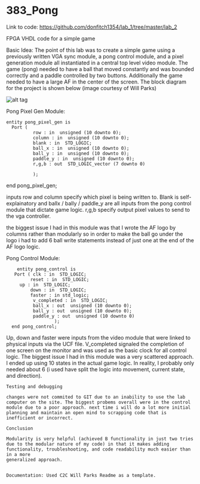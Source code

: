 383_Pong
========

Link to code: https://github.com/donfitch1354/lab_1/tree/master/lab_2

FPGA VHDL code for a simple game


Basic Idea: The point of this lab was to create a simple game using a previously written VGA sync module, a pong control module, and a pixel generation module all instantiated in a central top level video module. The game (pong) needed to have a ball that moved constantly and was bounded correctly and a paddle controlled by two buttons. Additionally the game needed to have a large AF in the center of the screen. The block diagram for the project is shown below (image courtesy of Will Parks)

![alt tag](https://github-camo.global.ssl.fastly.net/1d4026f9081063d064f714087fa2f332b740ef06/687474703a2f2f692e696d6775722e636f6d2f6178776a6a32522e706e67)



Pong Pixel Gen Module: 

    entity pong_pixel_gen is
      Port (  
              row : in  unsigned (10 downto 0);
              column : in  unsigned (10 downto 0);
              blank : in  STD_LOGIC;
              ball_x : in  unsigned (10 downto 0);
              ball_y : in  unsigned (10 downto 0);
              paddle_y : in  unsigned (10 downto 0);
              r,g,b : out  STD_LOGIC_vector (7 downto 0)
			  
			  );
end pong_pixel_gen;

inputs row and column specify which pixel is being written to. Blank is self-explainatory and ballx / bally / paddle_y are all inputs from the pong control module that dictate game logic. r,g,b specify output pixel values to send to the vga controller. 

the biggest issue I had in this module was that I wrote the AF logo by columns rather than modularly so in order to make the ball go under the logo i had to add 6 ball write statements instead of just one at the end of the AF 
logo logic. 



Pong Control Module: 
	
    	entity pong_control is
	   Port ( clk : in  STD_LOGIC;
	         reset : in  STD_LOGIC;
		 up : in  STD_LOGIC;
        	 down : in  STD_LOGIC;
    		 faster : in std_logic; 
        	  v_completed : in  STD_LOGIC;
        	  ball_x : out  unsigned (10 downto 0);
        	  ball_y : out  unsigned (10 downto 0);
        	  paddle_y : out  unsigned (10 downto 0)
    				  );
	  end pong_control;
    
Up, down  and faster were inputs from the video module that were linked to physical inputs via the UCF file. V_completed signaled the completion of one screen on the monitor and was used as the basic clock for all control logic. The biggest issue I had in this module was a very scattered approach. I ended up using 10 states in the actual game logic. In reality, I probably only needed about 6 (i used have split the logic into movement, current state, and direction). 
    
  
    Testing and debugging
    
    changes were not commited to GIT due to an inability to use the lab computer on the site. The biggest probems overall were in the control module due to a poor approach. next time i will do a lot more initial planning and maintain an open mind to scrapping code that is inefficient or incorrect. 
    
    Conclusion
    
    Modularity is very helpful (achieved B functionality in just two tries due to the modular nature of my code) in that it makes adding functionality, troubleshooting, and code readability much easier than in a more 
    generalized approach. 
    
    
    Documentation: Used C2C Will Parks Readme as a template. 
